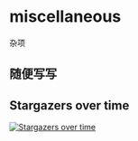 # miscellaneous
杂项
## 随便写写



## Stargazers over time

[![Stargazers over time](https://starchart.cc/BeichenDream/Godzilla.svg)](https://starchart.cc/wodelilian/miscellaneous)
